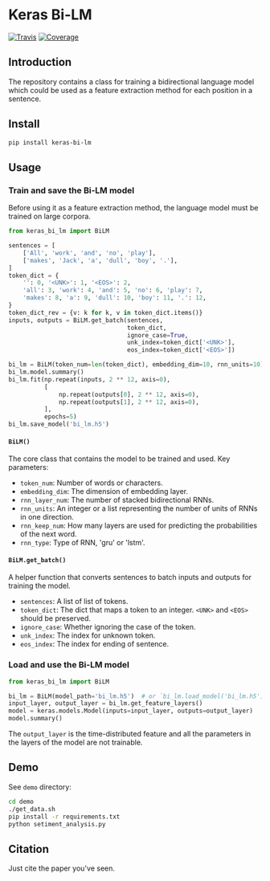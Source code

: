 # Keras Bi-LM

[![Travis](https://travis-ci.org/PoWWoP/keras_bi_lm.svg)](https://travis-ci.org/PoWWoP/keras_bi_lm)
[![Coverage](https://coveralls.io/repos/github/PoWWoP/keras_bi_lm/badge.svg?branch=master)](https://coveralls.io/github/PoWWoP/keras_bi_lm)

## Introduction

The repository contains a class for training a bidirectional language model which could be used as a feature extraction method for each position in a sentence.

## Install

```bash
pip install keras-bi-lm
```

## Usage

### Train and save the Bi-LM model

Before using it as a feature extraction method, the language model must be trained on large corpora.

```python
from keras_bi_lm import BiLM

sentences = [
    ['All', 'work', 'and', 'no', 'play'],
    ['makes', 'Jack', 'a', 'dull', 'boy', '.'],
]
token_dict = {
    '': 0, '<UNK>': 1, '<EOS>': 2,
    'all': 3, 'work': 4, 'and': 5, 'no': 6, 'play': 7,
    'makes': 8, 'a': 9, 'dull': 10, 'boy': 11, '.': 12,
}
token_dict_rev = {v: k for k, v in token_dict.items()}
inputs, outputs = BiLM.get_batch(sentences,
                                 token_dict,
                                 ignore_case=True,
                                 unk_index=token_dict['<UNK>'],
                                 eos_index=token_dict['<EOS>'])

bi_lm = BiLM(token_num=len(token_dict), embedding_dim=10, rnn_units=10)
bi_lm.model.summary()
bi_lm.fit(np.repeat(inputs, 2 ** 12, axis=0),
          [
              np.repeat(outputs[0], 2 ** 12, axis=0),
              np.repeat(outputs[1], 2 ** 12, axis=0),
          ],
          epochs=5)
bi_lm.save_model('bi_lm.h5')
```

#### `BiLM()`

The core class that contains the model to be trained and used. Key parameters:

* `token_num`: Number of words or characters.
* `embedding_dim`: The dimension of embedding layer.
* `rnn_layer_num`: The number of stacked bidirectional RNNs.
* `rnn_units`: An integer or a list representing the number of units of RNNs in one direction.
* `rnn_keep_num`: How many layers are used for predicting the probabilities of the next word.
* `rnn_type`: Type of RNN, 'gru' or 'lstm'.

#### `BiLM.get_batch()`

A helper function that converts sentences to batch inputs and outputs for training the model.

* `sentences`: A list of list of tokens.
* `token_dict`: The dict that maps a token to an integer. `<UNK>` and `<EOS>` should be preserved.
* `ignore_case`: Whether ignoring the case of the token.
* `unk_index`: The index for unknown token.
* `eos_index`: The index for ending of sentence.

### Load and use the Bi-LM model

```python
from keras_bi_lm import BiLM

bi_lm = BiLM(model_path='bi_lm.h5')  # or `bi_lm.load_model('bi_lm.h5')`
input_layer, output_layer = bi_lm.get_feature_layers()
model = keras.models.Model(inputs=input_layer, outputs=output_layer)
model.summary()
```

The `output_layer` is the time-distributed feature and all the parameters in the layers of the model are not trainable.

## Demo

See `demo` directory:

```bash
cd demo
./get_data.sh
pip install -r requirements.txt
python setiment_analysis.py
```

## Citation

Just cite the paper you've seen.
